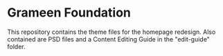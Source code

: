 # Grameen Foundation

This repository contains the theme files for the homepage redesign.  Also contained are PSD files and a Content Editing Guide in the "edit-guide" folder.

